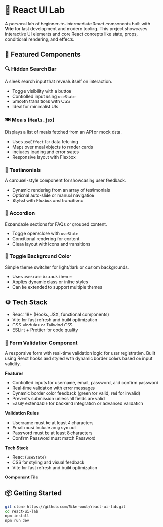 # 🚀 React UI Lab

A personal lab of beginner-to-intermediate React components built with **Vite** for fast development and modern tooling. This project showcases interactive UI elements and core React concepts like state, props, conditional rendering, and effects.

## 🧩 Featured Components

### 🔍 Hidden Search Bar
A sleek search input that reveals itself on interaction.

- Toggle visibility with a button
- Controlled input using `useState`
- Smooth transitions with CSS
- Ideal for minimalist UIs

### 🍽️ Meals (`Meals.jsx`)
Displays a list of meals fetched from an API or mock data.

- Uses `useEffect` for data fetching
- Maps over meal objects to render cards
- Includes loading and error states
- Responsive layout with Flexbox

### 💬 Testimonials
A carousel-style component for showcasing user feedback.

- Dynamic rendering from an array of testimonials
- Optional auto-slide or manual navigation
- Styled with Flexbox and transitions

### 📂 Accordion
Expandable sections for FAQs or grouped content.

- Toggle open/close with `useState`
- Conditional rendering for content
- Clean layout with icons and transitions

### 🎨 Toggle Background Color
Simple theme switcher for light/dark or custom backgrounds.

- Uses `useState` to track theme
- Applies dynamic class or inline styles
- Can be extended to support multiple themes

## ⚙️ Tech Stack

- React 18+ (Hooks, JSX, functional components)
- Vite for fast refresh and build optimization
- CSS Modules or Tailwind CSS
- ESLint + Prettier for code quality

### 📝 Form Validation Component

A responsive form with real-time validation logic for user registration. Built using React hooks and styled with dynamic border colors based on input validity.

**Features**
- Controlled inputs for username, email, password, and confirm password
- Real-time validation with error messages
- Dynamic border color feedback (green for valid, red for invalid)
- Prevents submission unless all fields are valid
- Easily extendable for backend integration or advanced validation

**Validation Rules**
- Username must be at least 4 characters
- Email must include an `@` symbol
- Password must be at least 8 characters
- Confirm Password must match Password

**Tech Stack**
- React (`useState`)
- CSS for styling and visual feedback
- Vite for fast refresh and build optimization

**Component File**


## 📦 Getting Started

```bash
git clone https://github.com/Mike-woub/react-ui-lab.git
cd react-ui-lab
npm install
npm run dev

